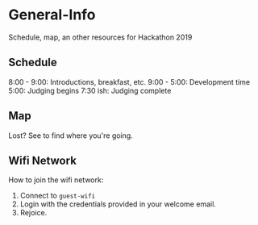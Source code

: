 # General-Info
Schedule, map, an other resources for Hackathon 2019

## Schedule

8:00 - 9:00:  Introductions, breakfast, etc.
9:00 - 5:00:  Development time
5:00:         Judging begins
7:30 ish:     Judging complete

## Map
Lost? See <LINK> to find where you're going.
  
## Wifi Network
How to join the wifi network:
1. Connect to `guest-wifi`
2. Login with the credentials provided in your welcome email.
3. Rejoice. 
